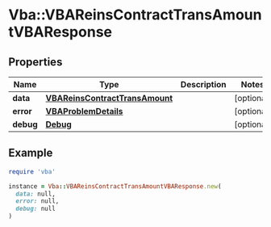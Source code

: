 # Vba::VBAReinsContractTransAmountVBAResponse

## Properties

| Name | Type | Description | Notes |
| ---- | ---- | ----------- | ----- |
| **data** | [**VBAReinsContractTransAmount**](VBAReinsContractTransAmount.md) |  | [optional] |
| **error** | [**VBAProblemDetails**](VBAProblemDetails.md) |  | [optional] |
| **debug** | [**Debug**](Debug.md) |  | [optional] |

## Example

```ruby
require 'vba'

instance = Vba::VBAReinsContractTransAmountVBAResponse.new(
  data: null,
  error: null,
  debug: null
)
```

